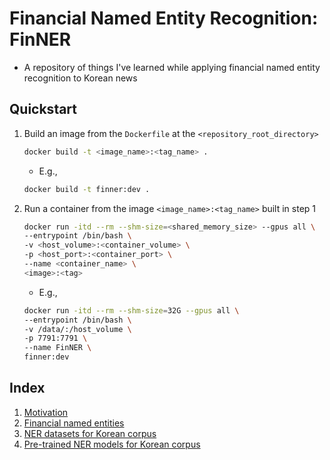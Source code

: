 # Financial Named Entity Recognition: FinNER

- A repository of things I've learned while applying financial named entity recognition to Korean news

## Quickstart

1. Build an image from the `Dockerfile` at the `<repository_root_directory>`

    ```Bash
    docker build -t <image_name>:<tag_name> .
    ```
    
    - E.g.,
    
    ```Bash
    docker build -t finner:dev .
    ```
    
2. Run a container from the image `<image_name>:<tag_name>` built in step 1

    ```Bash
    docker run -itd --rm --shm-size=<shared_memory_size> --gpus all \
    --entrypoint /bin/bash \
    -v <host_volume>:<container_volume> \
    -p <host_port>:<container_port> \
    --name <container_name> \
    <image>:<tag>
    ```
    
    - E.g.,
    
    ```Bash
    docker run -itd --rm --shm-size=32G --gpus all \
    --entrypoint /bin/bash \
    -v /data/:/host_volume \
    -p 7791:7791 \
    --name FinNER \
    finner:dev
    ```

## Index

1. [Motivation](./examples/01_motivation)
2. [Financial named entities](./examples/02_financial_named_entities)
3. [NER datasets for Korean corpus](./examples/03_korean_ner_datasets)
4. [Pre-trained NER models for Korean corpus](./examples/04_korean_ner_models)